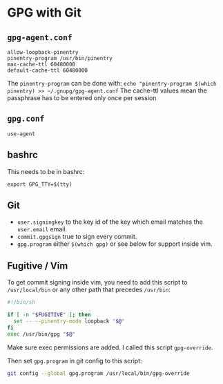 # GPG with Git

## `gpg-agent.conf`

```
allow-loopback-pinentry
pinentry-program /usr/bin/pinentry
max-cache-ttl 60480000
default-cache-ttl 60480000
```

The `pinentry-program` can be done with: `echo "pinentry-program $(which pinentry) >> ~/.gnupg/gpg-agent.conf`
The cache-ttl values mean the passphrase has to be entered only once per session

## `gpg.conf`

```
use-agent
```

## bashrc

This needs to be in bashrc:

```
export GPG_TTY=$(tty)
```

## Git

- `user.signingkey` to the key id of the key which email matches the `user.email` email.
- `commit.gpgsign` true to sign every commit.
- `gpg.program` either `$(which gpg)` or see below for support inside vim.

## Fugitive / Vim

To get commit signing inside vim, you need to add this script to `/usr/local/bin` or any other path
that precedes `/usr/bin`:

```sh
#!/bin/sh

if [ -n "$FUGITIVE" ]; then
  set -- --pinentry-mode loopback "$@"
fi
exec /usr/bin/gpg "$@"
```

Make sure exec permissions are added.
I called this script `gpg-override`.

Then set `gpg.program` in git config to this script:

```sh
git config --global gpg.program /usr/local/bin/gpg-override
```
